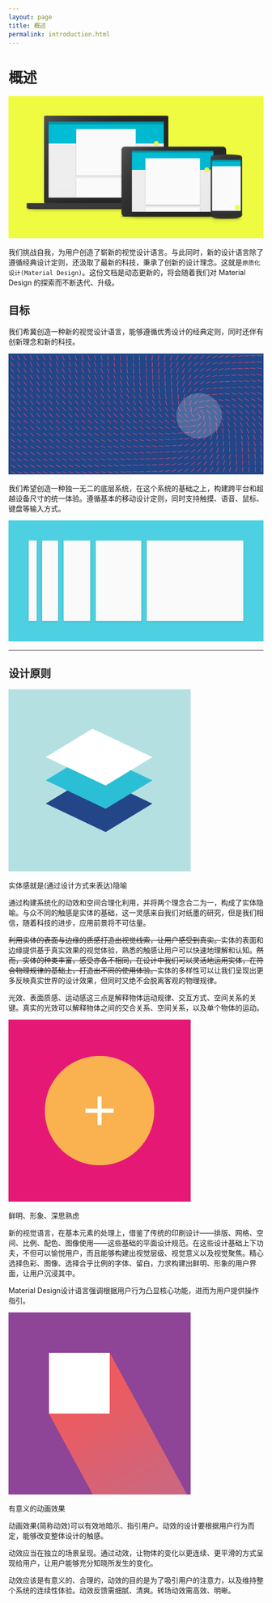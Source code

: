 ```yaml
---
layout: page
title: 概述
permalink: introduction.html
---
```


概述
===============

![](images/materialdesign-goals-landingimage_large_mdpi.png)

我们挑战自我，为用户创造了崭新的视觉设计语言。与此同时，新的设计语言除了遵循经典设计定则，还汲取了最新的科技，秉承了创新的设计理念。这就是`原质化设计(Material Design)`。这份文档是动态更新的，将会随着我们对 Material Design 的探索而不断迭代、升级。


## 目标

我们希冀创造一种新的视觉设计语言，能够遵循优秀设计的经典定则，同时还伴有创新理念和新的科技。

![materialdesign-goals](images/materialdesign-goals-swirlanddot_large_mdpi.png)


我们希望创造一种独一无二的底层系统，在这个系统的基础之上，构建跨平台和超越设备尺寸的统一体验。遵循基本的移动设计定则，同时支持触摸、语音、鼠标、键盘等输入方式。

![materialdesign-goals-cutrectangles](images/materialdesign-goals-cutrectangles_large_mdpi.png)

***

## 设计原则

![materialdesign-principles-layersquares](images/materialdesign-principles-layersquares_large_mdpi.png)

实体感就是(通过设计方式来表达)隐喻

通过构建系统化的动效和空间合理化利用，并将两个理念合二为一，构成了实体隐喻。与众不同的触感是实体的基础，这一灵感来自我们对纸墨的研究，但是我们相信，随着科技的进步，应用前景将不可估量。

<del>利用实体的表面与边缘的质感打造出视觉线索，让用户感受到真实。</del>实体的表面和边缘提供基于真实效果的视觉体验，熟悉的触感让用户可以快速地理解和认知。<del>然而，实体的种类丰富，感受亦各不相同，在设计中我们可以灵活地运用实体，在符合物理规律的基础上，打造出不同的使用体验。</del>实体的多样性可以让我们呈现出更多反映真实世界的设计效果，但同时又绝不会脱离客观的物理规律。

光效、表面质感、运动感这三点是解释物体运动规律、交互方式、空间关系的关键。真实的光效可以解释物体之间的交合关系、空间关系，以及单个物体的运动。


![materialdesign-principles-circleplus_large_mdpi.png](images/materialdesign-principles-circleplus_large_mdpi.png)

鲜明、形象、深思熟虑

新的视觉语言，在基本元素的处理上，借鉴了传统的印刷设计——排版、网格、空间、比例、配色、图像使用——这些基础的平面设计规范。在这些设计基础上下功夫，不但可以愉悦用户，而且能够构建出视觉层级、视觉意义以及视觉聚焦。精心选择色彩、图像、选择合乎比例的字体、留白，力求构建出鲜明、形象的用户界面，让用户沉浸其中。

Material Design设计语言强调根据用户行为凸显核心功能，进而为用户提供操作指引。

![materialdesign-principles-flyingsquare](images/materialdesign-principles-flyingsquare_large_mdpi.png)

有意义的动画效果

动画效果(简称动效)可以有效地暗示、指引用户。动效的设计要根据用户行为而定，能够改变整体设计的触感。

动效应当在独立的场景呈现。通过动效，让物体的变化以更连续、更平滑的方式呈现给用户，让用户能够充分知晓所发生的变化。

动效应该是有意义的、合理的，动效的目的是为了吸引用户的注意力，以及维持整个系统的连续性体验。动效反馈需细腻、清爽。转场动效需高效、明晰。
